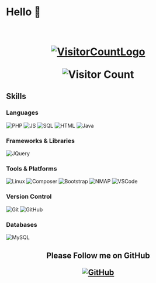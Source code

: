 # Hello 👋

﻿<h1 align="center"> 
 <!--![StarsCount](https://img.shields.io/github/stars/leonxrdon?style=social)  -->
 
  [![VisitorCountLogo](https://img.shields.io/badge/Visitor%20Count-Yellow?style=social&logo=Github&logoColor=black&color=white)](https://github.com/cpp98)  
  
  ![Visitor Count](https://profile-counter.glitch.me/cpp981/count.svg) 
  
</h1>

## Skills  
### Languages  
![PHP](https://img.shields.io/badge/PHP-blue?style=for-the-badge&logo=php&logoColor=white&color=6d629c) ![JS](https://img.shields.io/badge/JavaScript-yellow?style=for-the-badge&logo=JavaScript&logoColor=black&color=c7c222)
![SQL](https://img.shields.io/badge/SQL-yellow?style=for-the-badge&logo=sql&logoColor=black&color=1746a5)
![HTML](https://img.shields.io/badge/HTML5-Yellow?style=for-the-badge&logo=html5&logoColor=white&color=d16b1c)
![Java](https://img.shields.io/badge/Java-yellow?style=for-the-badge&logoColor=black&color=1723ad)  

### Frameworks & Libraries  
![JQuery](https://img.shields.io/badge/JQuery-yellow?style=for-the-badge&logo=JQuery&logoColor=black&color=226fd6)

### Tools & Platforms
![Linux](https://img.shields.io/badge/Linux-Yellow?style=for-the-badge&logo=Linux&logoColor=white&color=3a5cd1) ![Composer](https://img.shields.io/badge/Composer-yellow?style=for-the-badge&logo=composer&logoColor=white&color=814733) 
![Bootstrap](https://img.shields.io/badge/Bootstrap-Yellow?style=for-the-badge&logo=Bootstrap&logoColor=white&color=6617d0)
![NMAP](https://img.shields.io/badge/NMAP-yellow?style=for-the-badge&logo=Nmap&logoColor=white&color=575d61)
![VSCode](https://img.shields.io/badge/VSCode-Yellow?style=for-the-badge&logoColor=white&color=2581de)

### Version Control  
![Git](https://img.shields.io/badge/Git-yellow?style=for-the-badge&logo=Git&logoColor=white&color=c34218) ![GitHub](https://img.shields.io/badge/GitHub-Yellow?style=for-the-badge&logo=GitHub&logoColor=white&color=black)

### Databases  
![MySQL](https://img.shields.io/badge/MySQL-yellow?style=for-the-badge&logo=MySQL&logoColor=white&color=4a94be)


<h2 align="center">  
 
 Please Follow me on GitHub

[![GitHub](https://img.shields.io/badge/GitHub-yellow?style=social&logo=GitHub&logoColor=black&color=white)](https://github.com/cpp981)
</h2>

<!--
**cpp981/cpp981** is a ✨ _special_ ✨ repository because its `README.md` (this file) appears on your GitHub profile.

Here are some ideas to get you started:

- 🔭 I’m currently working on ...
- 🌱 I’m currently learning ...
- 👯 I’m looking to collaborate on ...
- 🤔 I’m looking for help with ...
- 💬 Ask me about ...
- 📫 How to reach me: ...
- 😄 Pronouns: ...
- ⚡ Fun fact: ...
-->
